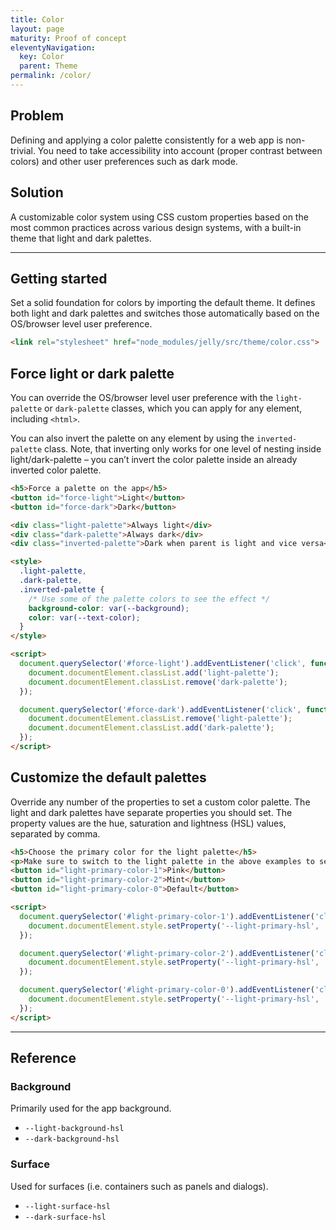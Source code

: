 ```yaml
---
title: Color
layout: page
maturity: Proof of concept
eleventyNavigation:
  key: Color
  parent: Theme
permalink: /color/
---
```


## Problem

Defining and applying a color palette consistently for a web app is non-trivial. You need to take accessibility into account (proper contrast between colors) and other user preferences such as dark mode.

## Solution

A customizable color system using CSS custom properties based on the most common practices across various design systems, with a built-in theme that light and dark palettes.

---

## Getting started

Set a solid foundation for colors by importing the default theme. It defines both light and dark palettes and switches those automatically based on the OS/browser level user preference.

```html
<link rel="stylesheet" href="node_modules/jelly/src/theme/color.css">
```

<module-size modules="theme/color.css,theme/palette/dark-props.css,theme/palette/dark.css,theme/palette/light-props.css,theme/palette/light.css,theme/palette/props.css"></module-size>

## Force light or dark palette

You can override the OS/browser level user preference with the `light-palette` or `dark-palette` classes, which you can apply for any element, including `<html>`.

You can also invert the palette on any element by using the `inverted-palette` class. Note, that inverting only works for one level of nesting inside light/dark-palette – you can’t invert the color palette inside an already inverted color palette.

<render-example></render-example>
```html
<h5>Force a palette on the app</h5>
<button id="force-light">Light</button>
<button id="force-dark">Dark</button>

<div class="light-palette">Always light</div>
<div class="dark-palette">Always dark</div>
<div class="inverted-palette">Dark when parent is light and vice versa</div>

<style>
  .light-palette,
  .dark-palette,
  .inverted-palette {
    /* Use some of the palette colors to see the effect */
    background-color: var(--background);
    color: var(--text-color);
  }
</style>

<script>
  document.querySelector('#force-light').addEventListener('click', function() {
    document.documentElement.classList.add('light-palette');
    document.documentElement.classList.remove('dark-palette');
  });

  document.querySelector('#force-dark').addEventListener('click', function() {
    document.documentElement.classList.remove('light-palette');
    document.documentElement.classList.add('dark-palette');
  });
</script>
```
<style>
div.light-palette,
div.dark-palette,
div.inverted-palette {
  margin: 0.25em 0;
  padding: 0.25em;
}
div.light-palette {
  margin-top: 2em;
}
</style>

## Customize the default palettes

Override any number of the properties to set a custom color palette. The light and dark palettes have separate properties you should set. The property values are the hue, saturation and lightness (HSL) values, separated by comma.

<render-example></render-example>
```html
<h5>Choose the primary color for the light palette</h5>
<p>Make sure to switch to the light palette in the above examples to see the changes.</p>
<button id="light-primary-color-1">Pink</button>
<button id="light-primary-color-2">Mint</button>
<button id="light-primary-color-0">Default</button>

<script>
  document.querySelector('#light-primary-color-1').addEventListener('click', function(e) {
    document.documentElement.style.setProperty('--light-primary-hsl', '289, 90%, 53%');
  });

  document.querySelector('#light-primary-color-2').addEventListener('click', function(e) {
    document.documentElement.style.setProperty('--light-primary-hsl', '160, 100%, 32%');
  });

  document.querySelector('#light-primary-color-0').addEventListener('click', function(e) {
    document.documentElement.style.setProperty('--light-primary-hsl', '');
  });
</script>
```


---


## Reference

### Background
Primarily used for the app background.

- `--light-background-hsl`
- `--dark-background-hsl`


### Surface
Used for surfaces (i.e. containers such as panels and dialogs).

- `--light-surface-hsl`
- `--dark-surface-hsl`
